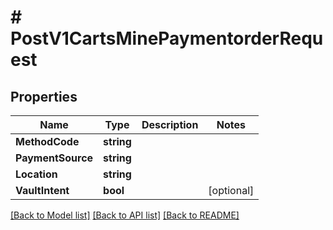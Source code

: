 # # PostV1CartsMinePaymentorderRequest


## Properties 


Name | Type | Description | Notes
------------ | ------------- | ------------- | -------------
**MethodCode**| **string** |   |
**PaymentSource**| **string** |   |
**Location**| **string** |   |
**VaultIntent**| **bool** |   | [optional]


[[Back to Model list]](../../README.md#models) [[Back to API list]](../../README.md#endpoints) [[Back to README]](../../README.md)

